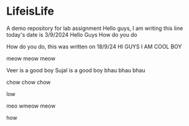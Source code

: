 # LifeisLife
A demo repository for lab assignment
Hello guys, I am writing this line 
today's date is 3/9/2024
Hello Guys How do you do

How do you do, this was written on 18/9/24
HI GUYS I AM COOL BOY

meow meow meow

Veer is a good boy
Sujal is a good boy
bhau bhau bhau

chow chow chow

low

meo wmeow meow

how

